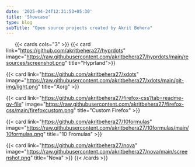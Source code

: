 ```yaml
---
date: '2025-04-24T12:31:53+05:30'
title: 'Showcase'
type: blog
subTitle: "Open source projects created by Akrit Behera"
---
```

&nbsp;
&nbsp;
&nbsp;
{{< cards cols="3" >}}
  {{< card link="https://github.com/akritbehera27/hyprdots" image="https://raw.githubusercontent.com/akritbehera27/hyprdots/main/resources/screenshot.png" title="Hyprland">}}
  
  {{< card link="https://github.com/akritbehera27/xdots" image="https://raw.githubusercontent.com/akritbehera27/xdots/main/git-img/light.png" title="Xorg" >}}

  {{< card link="https://github.com/akritbehera27/firefox-css?tab=readme-ov-file" image="https://raw.githubusercontent.com/akritbehera27/firefox-css/main/firefoxcustom.png" title="Custom Firefox" >}}

  {{< card link="https://github.com/akritbehera27/10formulas" image="https://raw.githubusercontent.com/akritbehera27/10formulas/main/10formulas.png" title="10 Fromulas" >}}

  {{< card link="https://github.com/akritbehera27/nova" image="https://raw.githubusercontent.com/akritbehera27/nova/main/screenshot.png" title="Nova" >}}
{{< /cards >}}
